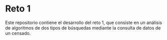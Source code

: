 # Reto 1

Este repositorio contiene el desarrollo del reto 1, que consiste en un análisis de algoritmos de dos tipos de búsquedas mediante la consulta de datos de un censado.

